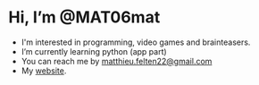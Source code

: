 <h1>Hi, I’m @MAT06mat</h1>
<ul>
  <li>I'm interested in programming, video games and brainteasers.</li>
  <li>I’m currently learning python (app part)</li>
  <li>You can reach me by <a href="mailto:matthieu.felten22@gmail.com?subject=Contact%20depuis%20matthieufelten.com">matthieu.felten22@gmail.com</a></li>
  <li>My <a href="https://mat06mat.github.io/matthieufelten">website</a>.</li>
</ul>
